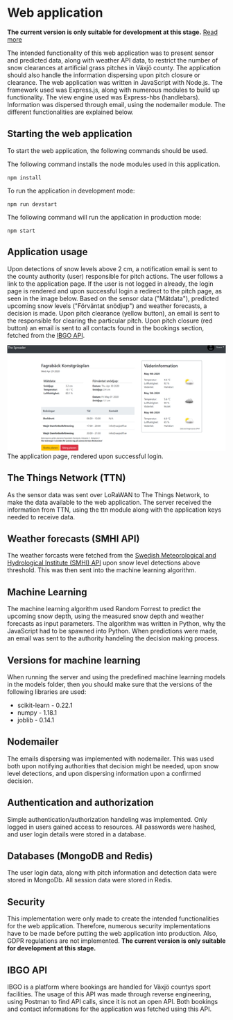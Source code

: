 # Web application
<b>The current version is only suitable for development at this stage.</b> [Read more](#security)

The intended functionality of this web application was to present sensor and predicted data, along with weather API data, to restrict the number of snow clearances at artificial grass pitches in Växjö county. The application should also handle the information dispersing upon pitch closure or clearance. The web application was written in JavaScript with Node.js. The framework used was Express.js, along with numerous modules to build up functionality. The view engine used was Express-hbs (handlebars). Information was dispersed through email, using the nodemailer module. The different functionalities are explained below.

## Starting the web application
To start the web application, the following commands should be used.

The following command installs the node modules used in this application.
```
npm install
```

To run the application in development mode:
```
npm run devstart
```

The following command will run the application in production mode:
```
npm start
```

## Application usage
Upon detections of snow levels above 2 cm, a notification email is sent to the county authority (user) responsible for pitch actions. The user follows a link to the application page. If the user is not logged in already, the login page is rendered and upon successful login a redirect to the pitch page, as seen in the image below. Based on the sensor data ("Mätdata"), predicted upcoming snow levels ("Förväntat snödjup") and weather forecasts, a decision is made. Upon pitch clearance (yellow button), an email is sent to the responsible for clearing the particular pitch. Upon pitch closure (red button) an email is sent to all contacts found in the bookings section, fetched from the [IBGO API](#ibgo-api).

![Application page](/img/application.jpg)
<br>
The application page, rendered upon successful login.

## The Things Network (TTN)
As the sensor data was sent over LoRaWAN to The Things Network, to make the data available to the web application. The server received the information from TTN, using the ttn module along with the application keys needed to receive data. 

## Weather forecasts (SMHI API)
The weather forcasts were fetched from the [Swedish Meteorological and Hydrological Institute (SMHI) API](http://opendata.smhi.se/apidocs/metfcst/index.html) upon snow level detections above threshold. This was then sent into the machine learning algorithm.

## Machine Learning
The machine learning algorithm used Random Forrest to predict the upcoming snow depth, using the measured snow depth and weather forecasts as input parameters. The algorithm was written in Python, why the JavaScript had to be spawned into Python. When predictions were made, an email was sent to the authority handeling the decision making process.

## Versions for machine learning
When running the server and using the predefined machine learning models in the models folder, then you should make sure that the  versions of the following libraries are used:

* scikit-learn - 0.22.1
* numpy - 1.18.1
* joblib - 0.14.1

## Nodemailer
The emails dispersing was implemented with nodemailer. This was used both upon notifying authorities that decision might be needed, upon snow level detections, and upon dispersing information upon a confirmed decision. 

## Authentication and authorization
Simple authentication/authorization handeling was implemented. Only logged in users gained access to resources. All passwords were hashed, and user login details were stored in a database.

## Databases (MongoDB and Redis)
The user login data, along with pitch information and detection data were stored in MongoDb. All session data were stored in Redis.

## Security
This implementation were only made to create the intended functionalities for the web application. Therefore, numerous security implementations have to be made before putting the web application into production. Also, GDPR regulations are not implemented. <b>The current version is only suitable for development at this stage.</b>

## IBGO API
IBGO is a platform where bookings are handled for Växjö countys sport facilities. The usage of this API was made through reverse engineering, using Postman to find API calls, since it is not an open API. Both bookings and contact informations for the application was fetched using this API. 